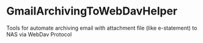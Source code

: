 # GmailArchivingToWebDavHelper
Tools for automate archiving email with attachment file (like e-statement) to NAS via WebDav Protocol
